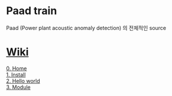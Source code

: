 # Paad train

Paad (Power plant acoustic anomaly detection) 의 전체적인 source

# [Wiki](http://192.168.10.99:8080/laboratory/paad_py/-/wikis/0.-Home)
[0. Home](http://192.168.10.99:8080/laboratory/paad_py/-/wikis/0.-Home)<br>
[1. Install](http://192.168.10.99:8080/laboratory/paad_py/-/wikis/1.-Install)<br>
[2. Hello world](http://192.168.10.99:8080/laboratory/paad_py/-/wikis/2.-Hello-world)<br>
[3. Module](http://192.168.10.99:8080/laboratory/paad_py/-/wikis/3.-Module)